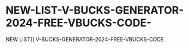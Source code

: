 # NEW-LIST-V-BUCKS-GENERATOR-2024-FREE-VBUCKS-CODE-
NEW LIST]] V-BUCKS-GENERATOR-2024-FREE-VBUCKS-CODE 
